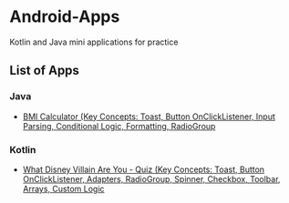 # Android-Apps
Kotlin and Java mini applications for practice

## List of Apps

### Java 

- [BMI Calculator (Key Concepts: Toast, Button OnClickListener, Input Parsing, Conditional Logic, Formatting, RadioGroup ](BMICalculator/)
  

### Kotlin 
- [What Disney Villain Are You - Quiz (Key Concepts: Toast, Button OnClickListener, Adapters, RadioGroup, Spinner, Checkbox, Toolbar, Arrays, Custom Logic](WhatDisneyVillainAreYouQuiz/)

